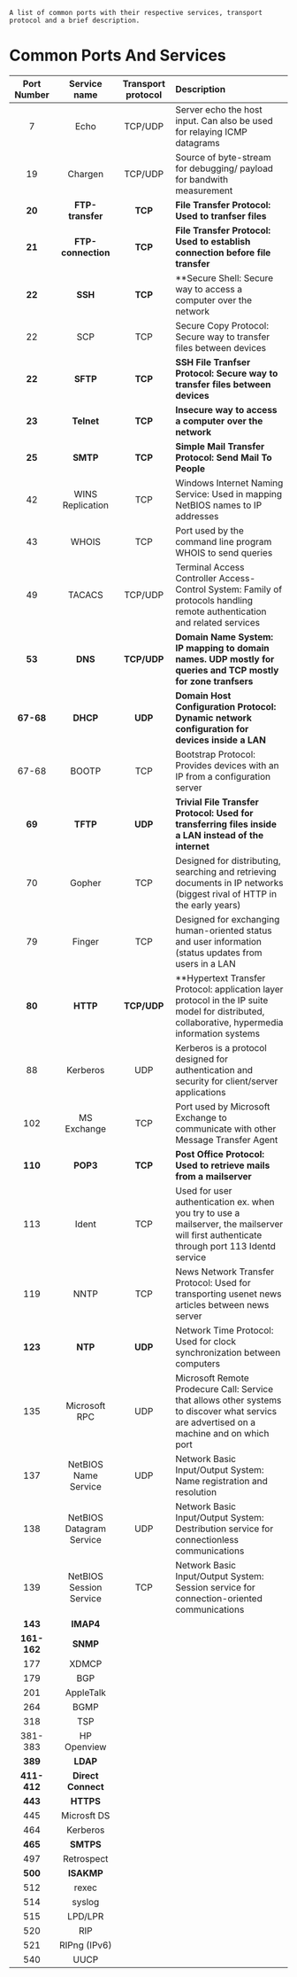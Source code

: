```
A list of common ports with their respective services, transport protocol and a brief description.
```


# Common Ports And Services

| Port Number | Service name 		| Transport protocol | Description																	|
| :---------: | :---------------------: | :----------------: | :-----------------------------------------------------------------------------------------------------------------------------------------------	|
| 7 	      | Echo 	     		| TCP/UDP      	     | Server echo the host input. Can also be used for relaying ICMP datagrams										|
| 19	      | Chargen	     		| TCP/UDP	     | Source of byte-stream for debugging/ payload for bandwith measurement										|
| **20**      | **FTP-transfer**        | **TCP**            | **File Transfer Protocol: Used to tranfser files**      												|
| **21**      | **FTP-connection**      | **TCP**	     | **File Transfer Protocol: Used to establish connection before file transfer**									|
| **22**      | **SSH** 		| **TCP**	     | **Secure Shell: Secure way to access a computer over the network 										|
| 22  	      | SCP 		        | TCP    	     | Secure Copy Protocol: Secure way to transfer files between devices           	                                                                |
| **22**      | **SFTP**        	| **TCP**            | **SSH File Tranfser Protocol: Secure way to transfer files between devices**    	                                                                |
| **23**      | **Telnet**   		| **TCP**            | **Insecure way to access a computer over the network**												| 
| **25**      | **SMTP**     		| **TCP**	     | **Simple Mail Transfer Protocol: Send Mail To People**												|
| 42          | WINS Replication	| TCP	             | Windows Internet Naming Service: Used in mapping NetBIOS names to IP addresses  									|
| 43          | WHOIS        	        | TCP                | Port used by the command line program WHOIS to send queries 											|
| 49          | TACACS      		| TCP/UDP            | Terminal Access Controller Access-Control System: Family of protocols handling remote authentication and related services			|
| **53**      | **DNS**       		| **TCP/UDP**        | **Domain Name System: IP mapping to domain names. UDP mostly for queries and TCP mostly for zone tranfsers**					|
| **67-68**   | **DHCP**		| **UDP**	     | **Domain Host Configuration Protocol: Dynamic network configuration for devices inside a LAN**							|
| 67-68       | BOOTP      	        | TCP                | Bootstrap Protocol: Provides devices with an IP from a configuration server                                                                      |
| **69**      | **TFTP**      		| **UDP**  	     | **Trivial File Transfer Protocol: Used for transferring files inside a LAN instead of the internet**						|
| 70          | Gopher        		| TCP                | Designed for distributing, searching and retrieving documents in IP networks (biggest rival of HTTP in the early years)				|
| 79          | Finger        		| TCP                | Designed for exchanging human-oriented status and user information (status updates from users in a LAN						|
| **80**      | **HTTP**       	        | **TCP/UDP**        | **Hypertext Transfer Protocol: application layer protocol in the IP suite model for distributed, collaborative, hypermedia information systems	|
| 88          | Kerberos                | UDP                | Kerberos is a protocol designed for authentication and security for client/server applications							|
| 102         | MS Exchange             | TCP                | Port used by Microsoft Exchange to communicate with other Message Transfer Agent									|
| **110**     | **POP3**                | **TCP**            | **Post Office Protocol: Used to retrieve mails from a mailserver**										|
| 113         | Ident                   | TCP                | Used for user authentication ex. when you try to use a mailserver, the mailserver will first authenticate through port 113 Identd service	|
| 119         | NNTP	                | TCP                | News Network Transfer Protocol: Used for transporting usenet news articles between news server							|
| **123**     | **NTP**                 | **UDP**            | Network Time Protocol: Used for clock synchronization between computers 										|
| 135         | Microsoft RPC           | UDP                | Microsoft Remote Prodecure Call:	Service that allows other systems to discover what servics are advertised on a machine and on which port	|
| 137	      | NetBIOS Name Service    | UDP                | Network Basic Input/Output System: Name registration and resolution                                                                              |
| 138	      | NetBIOS Datagram Service| UDP 	             | Network Basic Input/Output System: Destribution service for connectionless communications                                                        |
| 139	      | NetBIOS Session Service | TCP                | Network Basic Input/Output System: Session service for connection-oriented communications							|
| **143**     | **IMAP4**               |                    |																			|
| **161-162** | **SNMP**                |                    |																			|
| 177         | XDMCP	                |                    |																			|
| 179         | BGP	                |                    |																			|
| 201         | AppleTalk               |                    |																			|
| 264         | BGMP	                |                    |																			|
| 318         | TSP	                |                    |																			|
| 381-383     | HP Openview             |                    |																			|
| **389**     | **LDAP**                |                    |																			|
| **411-412** | **Direct Connect**      |                    |																			|
| **443**     | **HTTPS**	        |                    |																			|
| 445         | Microsft DS             |                    |																			|
| 464         | Kerberos                |                    |																			|
| **465**     | **SMTPS**               |                    |																			|
| 497         | Retrospect              |                    |																			|
| **500**     | **ISAKMP**              |                    |																			|
| 512         | rexec  	                |                    |																			|
| 514         | syslog	                |                    |																			|
| 515         | LPD/LPR	                |                    |																			|
| 520         | RIP	                |                    |																			|
| 521         | RIPng (IPv6)            |                    |																			|
| 540         | UUCP                    |                    |																			|
